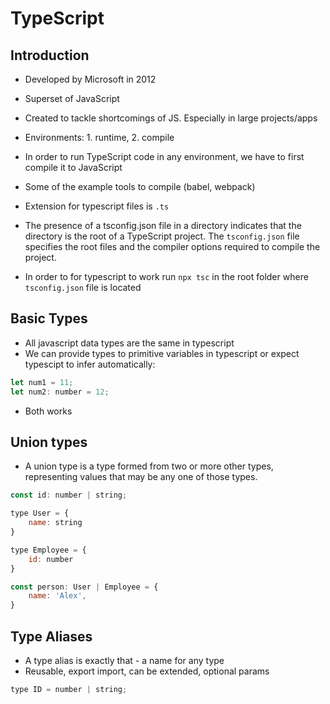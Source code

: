 # TypeScript

## Introduction

- Developed by Microsoft in 2012
- Superset of JavaScript
- Created to tackle shortcomings of JS. Especially in large projects/apps
- Environments: 1. runtime, 2. compile
- In order to run TypeScript code in any environment, we have to first compile it to JavaScript
- Some of the example tools to compile (babel, webpack)

- Extension for typescript files is `.ts`
- The presence of a tsconfig.json file in a directory indicates that the directory is the root of a TypeScript project. The `tsconfig.json` file specifies the root files and the compiler options required to compile the project.

- In order to for typescript to work run `npx tsc` in the root folder where `tsconfig.json` file is located

## Basic Types

- All javascript data types are the same in typescript
- We can provide types to primitive variables in typescript or expect typescipt to infer automatically:

```js
let num1 = 11;
let num2: number = 12;
```

- Both works

## Union types

- A union type is a type formed from two or more other types, representing values that may be any one of those types.

```js
const id: number | string;

type User = {
    name: string
}

type Employee = {
    id: number
}

const person: User | Employee = {
    name: 'Alex',
}
```

## Type Aliases

- A type alias is exactly that - a name for any type
- Reusable, export import, can be extended, optional params

```js
type ID = number | string;
```
